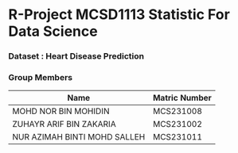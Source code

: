 # R-Project MCSD1113 Statistic For Data Science

### Dataset : Heart Disease Prediction
### Group Members

| Name          | Matric Number  | 
| ------------- | -------------- | 
| MOHD NOR BIN MOHIDIN   | MCS231008        | 
| ZUHAYR ARIF BIN ZAKARIA  | MCS231002        | 
| NUR AZIMAH BINTI MOHD SALLEH  | MCS231011         | 
